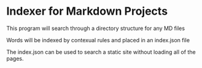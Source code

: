 # Indexer for Markdown Projects

This program will search through a directory structure for any MD files

Words will be indexed by contexual rules and placed in an index.json file

The index.json can be used to search a static site without loading all of the
pages.



